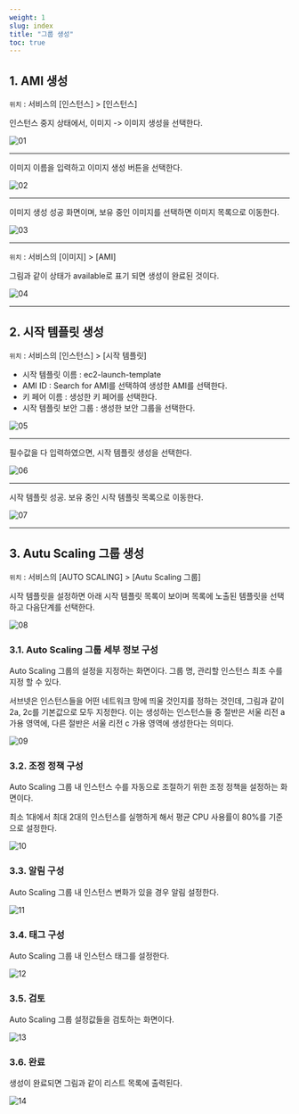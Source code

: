 ```yaml
---
weight: 1
slug: index
title: "그룹 생성"
toc: true
---
```


## 1. AMI 생성

`위치` : 서비스의 [인스턴스] > [인스턴스]

인스턴스 중지 상태에서, 이미지 -> 이미지 생성을 선택한다.

![01](/docs/infra/aws/ec2/autoscaling/groupcreate/01.png)

- - - 

이미지 이름을 입력하고 이미지 생성 버튼을 선택한다.

![02](/docs/infra/aws/ec2/autoscaling/groupcreate/02.png)

- - - 

이미지 생성 성공 화면이며, 보유 중인 이미지를 선택하면 이미지 목록으로 이동한다.

![03](/docs/infra/aws/ec2/autoscaling/groupcreate/03.png)

- - - 

`위치` : 서비스의 [이미지] > [AMI]

그림과 같이 상태가 available로 표기 되면 생성이 완료된 것이다.

![04](/docs/infra/aws/ec2/autoscaling/groupcreate/04.png)

- - - 

## 2. 시작 템플릿 생성

`위치` : 서비스의 [인스턴스] > [시작 템플릿]

- 시작 템플릿 이름 : ec2-launch-template
- AMI ID : Search for AMI를 선택하여 생성한 AMI를 선택한다.
- 키 페어 이름 : 생성한 키 페어를 선택한다.
- 시작 템플릿 보안 그룹 : 생성한 보안 그룹을 선택한다.

![05](/docs/infra/aws/ec2/autoscaling/groupcreate/05.png)

- - - 

필수값을 다 입력하였으면, 시작 템플릿 생성을 선택한다.

![06](/docs/infra/aws/ec2/autoscaling/groupcreate/06.png)

- - - 

시작 템플릿 성공. 보유 중인 시작 템플릿 목록으로 이동한다.

![07](/docs/infra/aws/ec2/autoscaling/groupcreate/07.png)

- - - 

## 3. Autu Scaling 그룹 생성

`위치` : 서비스의 [AUTO SCALING] > [Autu Scaling 그룹]

시작 템플릿을 설정하면 아래 시작 템플릿 목록이 보이며
목록에 노출된 템플릿을 선택하고 다음단계를 선택한다.

![08](/docs/infra/aws/ec2/autoscaling/groupcreate/08.png)

### 3.1. Auto Scaling 그룹 세부 정보 구성

Auto Scaling 그룹의 설정을 지정하는 화면이다.
그룹 명, 관리할 인스턴스 최초 수를 지정 할 수 있다.

서브넷은 인스턴스들을 어떤 네트워크 망에 띄울 것인지를 정하는 것인데,
그림과 같이 2a, 2c를 기본값으로 모두 지정한다. 이는 생성하는 인스턴스들 중 절반은 서울 리전 a 가용 영역에, 다른 절반은 서울 리전 c 가용 영역에 생성한다는 의미다.

![09](/docs/infra/aws/ec2/autoscaling/groupcreate/09.png)

### 3.2. 조정 정책 구성

Auto Scaling 그룹 내 인스턴스 수를 자동으로 조절하기 위한 조정 정책을 설정하는 화면이다.

최소 1대에서 최대 2대의 인스턴스를 실행하게 해서 평균 CPU 사용률이 80%를 기준으로 설정한다.

![10](/docs/infra/aws/ec2/autoscaling/groupcreate/10.png)

### 3.3. 알림 구성

Auto Scaling 그룹 내 인스턴스 변화가 있을 경우 알림 설정한다.

![11](/docs/infra/aws/ec2/autoscaling/groupcreate/11.png)

### 3.4. 태그 구성

Auto Scaling 그룹 내 인스턴스 태그를 설정한다.

![12](/docs/infra/aws/ec2/autoscaling/groupcreate/12.png)


### 3.5. 검토

Auto Scaling 그룹 설정값들을 검토하는 화면이다.

![13](/docs/infra/aws/ec2/autoscaling/groupcreate/13.png)

### 3.6. 완료

생성이 완료되면 그림과 같이 리스트 목록에 출력된다.

![14](/docs/infra/aws/ec2/autoscaling/groupcreate/14.png)
